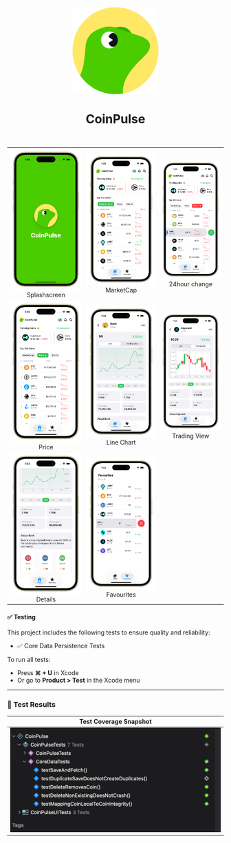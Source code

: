 <h1 align="center">
<br>
  <img src="screenshot/test.png" width="200" alt="">
<br>
<br>
CoinPulse
</h1>
<br>

<table>
  <tr>
    <td align="center"><img src="screenshot/eight.png" width="320"/><br>Splashscreen</td>
    <td align="center"><img src="screenshot/one.png" width="320"/><br>MarketCap</td>
    <td align="center"><img src="screenshot/two.png" width="320"/><br>24hour change</td>
  </tr>
  <tr>
    <td align="center"><img src="screenshot/three.png" width="320"/><br>Price</td>
    <td align="center"><img src="screenshot/four.png" width="320"/><br>Line Chart</td>
    <td align="center"><img src="screenshot/five.png" width="320"/><br>Trading View</td>
  </tr>
  <tr>
    <td align="center"><img src="screenshot/six.png" width="320"/><br>Details</td>
    <td align="center"><img src="screenshot/seven.png" width="320"/><br>Favourites</td>
<!-- <td align="center">
      <a href="https://github.com/user-attachments/assets/c9d5a1b1-f1b4-41ab-9893-56f29c2f2cad/appvideo.mp4">
        <img src="screenshot/video_thumb.png" width="320"/><br>App Demo 🎬
      </a>
    </td> -->
  </tr>
</table>

#### ✅ Testing
This project includes the following tests to ensure quality and reliability: 
- ✅ Core Data Persistence Tests    

To run all tests:  
- Press **⌘ + U** in Xcode  
- Or go to **Product > Test** in the Xcode menu  
---

### 🧪 Test Results

| Test Coverage Snapshot |
|:-----------------------:|
| <img src="screenshot/testcase.png" width="600"> |
